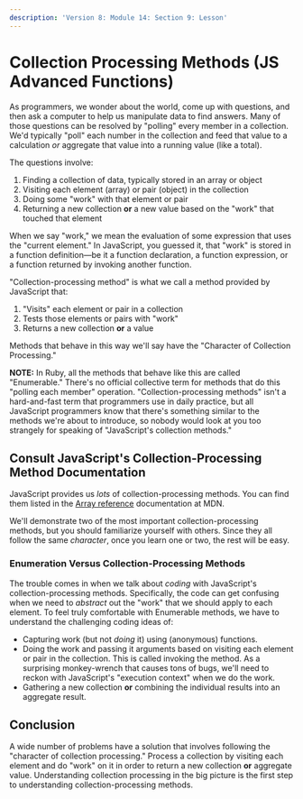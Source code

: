 ```yaml
---
description: 'Version 8: Module 14: Section 9: Lesson'
---
```


# Collection Processing Methods \(JS Advanced Functions\)

As programmers, we wonder about the world, come up with questions, and then ask a computer to help us manipulate data to find answers. Many of those questions can be resolved by "polling" every member in a collection. We'd typically "poll" each number in the collection and feed that value to a calculation _or_ aggregate that value into a running value \(like a total\).

The questions involve:

1. Finding a collection of data, typically stored in an array or object
2. Visiting each element \(array\) or pair \(object\) in the collection
3. Doing some "work" with that element or pair
4. Returning a new collection **or** a new value based on the "work" that touched that element

When we say "work," we mean the evaluation of some expression that uses the "current element." In JavaScript, you guessed it, that "work" is stored in a function definition—be it a function declaration, a function expression, or a function returned by invoking another function.

"Collection-processing method" is what we call a method provided by JavaScript that:

1. "Visits" each element or pair in a collection
2. Tests those elements or pairs with "work"
3. Returns a new collection **or** a value

Methods that behave in this way we'll say have the "Character of Collection Processing."

**NOTE:** In Ruby, all the methods that behave like this are called "Enumerable." There's no official collective term for methods that do this "polling each member" operation. "Collection-processing methods" isn't a hard-and-fast term that programmers use in daily practice, but all JavaScript programmers know that there's something similar to the methods we're about to introduce, so nobody would look at you too strangely for speaking of "JavaScript's collection methods."

## Consult JavaScript's Collection-Processing Method Documentation

JavaScript provides us _lots_ of collection-processing methods. You can find them listed in the [Array reference](https://developer.mozilla.org/en-US/docs/Web/JavaScript/Reference/Global_Objects/Array) documentation at MDN.

We'll demonstrate two of the most important collection-processing methods, but you should familiarize yourself with others. Since they all follow the same _character_, once you learn one or two, the rest will be easy.

### Enumeration Versus Collection-Processing Methods

The trouble comes in when we talk about _coding_ with JavaScript's collection-processing methods. Specifically, the code can get confusing when we need to _abstract_ out the "work" that we should apply to each element. To feel truly comfortable with Enumerable methods, we have to understand the challenging coding ideas of:

* Capturing work \(but not _doing_ it\) using \(anonymous\) functions.
* Doing the work and passing it arguments based on visiting each element or pair in the collection. This is called invoking the method. As a surprising monkey-wrench that causes tons of bugs, we'll need to reckon with JavaScript's "execution context" when we do the work.
* Gathering a new collection **or** combining the individual results into an aggregate result.

## Conclusion

A wide number of problems have a solution that involves following the "character of collection processing." Process a collection by visiting each element and do "work" on it in order to return a new collection **or** aggregate value. Understanding collection processing in the big picture is the first step to understanding collection-processing methods.

